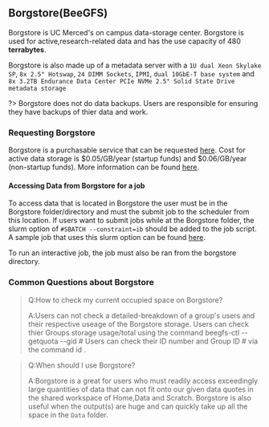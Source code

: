 ## Borgstore(BeeGFS)
Borgstore is UC Merced's on campus data-storage center. Borgstore is used for active,research-related data and has the use capacity of 480 **terrabytes**. 


Borgstore is also made up of a metadata server with a `1U dual Xeon Skylake SP`, `8x 2.5" Hotswap`, `24 DIMM Sockets`, `IPMI`, `dual 10GbE-T base system` and `8x 3.2TB Endurance Data Center PCIe NVMe 2.5" Solid State Drive metadata storage`

?> Borgstore does not do data backups. Users are responsible for ensuring they have backups of thier data and work.

### Requesting Borgstore
Borgstore is a purchasable service that can be requested [here](https://ucmerced.service-now.com/servicehub?id=public_kb_article&sys_id=3c3ee9ff1b67a0543a003112cd4bcb13&form_id=06da3f8edbfc08103c4d56f3ce9619f4). Cost for active data storage is $0.05/GB/year (startup funds) and $0.06/GB/year (non-startup funds). More information can be found [here](https://it.ucmerced.edu/Research-Computing-Services).


#### Accessing Data from Borgstore for a job

To access data that is located in Borgstore the user must be in the Borgstore folder/directory and must the submit job to the scheduler from this location.  If users want to submit jobs while at the Borgstore folder, the slurm option of `#SBATCH --constraint=ib` should be added to the job script. A sample job that uses this slurm option can be found [here](running_jobs.md).

To run an interactive job, the job must also be ran from the borgstore directory. 



### Common Questions about Borgstore


>Q:How to check my current occupied space on Borgstore?
>
>A:Users can not check a detailed-breakdown of a group's users and their respective useage of the Borgstore storage. Users can check thier Groups storage usage/total using the command beegfs-ctl --getquota --gid # Users can check their ID number and Group ID # via the command id <username>.


>Q:When should I use Borgstore?
>
>A:Borgstore is a great for users who must readily access exceedingly large quantities of data that can not fit onto our given data quotes in the shared workspace of Home,Data and Scratch. Borgstore is also useful when the output(s) are huge and can quickly take up all the space in the `Data` folder. 